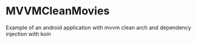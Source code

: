 # MVVMCleanMovies

Example of an android application with mvvm clean arch and dependency injection with koin
